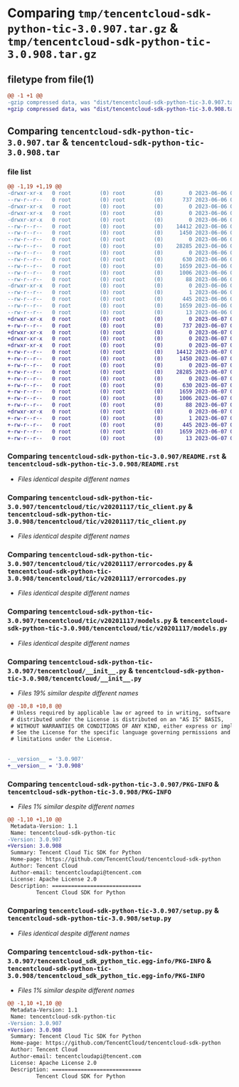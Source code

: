 # Comparing `tmp/tencentcloud-sdk-python-tic-3.0.907.tar.gz` & `tmp/tencentcloud-sdk-python-tic-3.0.908.tar.gz`

## filetype from file(1)

```diff
@@ -1 +1 @@
-gzip compressed data, was "dist/tencentcloud-sdk-python-tic-3.0.907.tar", last modified: Tue Jun  6 02:36:58 2023, max compression
+gzip compressed data, was "dist/tencentcloud-sdk-python-tic-3.0.908.tar", last modified: Wed Jun  7 00:34:09 2023, max compression
```

## Comparing `tencentcloud-sdk-python-tic-3.0.907.tar` & `tencentcloud-sdk-python-tic-3.0.908.tar`

### file list

```diff
@@ -1,19 +1,19 @@
-drwxr-xr-x   0 root         (0) root         (0)        0 2023-06-06 02:36:58.000000 tencentcloud-sdk-python-tic-3.0.907/
--rw-r--r--   0 root         (0) root         (0)      737 2023-06-06 02:36:58.000000 tencentcloud-sdk-python-tic-3.0.907/README.rst
-drwxr-xr-x   0 root         (0) root         (0)        0 2023-06-06 02:36:58.000000 tencentcloud-sdk-python-tic-3.0.907/tencentcloud/
-drwxr-xr-x   0 root         (0) root         (0)        0 2023-06-06 02:36:58.000000 tencentcloud-sdk-python-tic-3.0.907/tencentcloud/tic/
-drwxr-xr-x   0 root         (0) root         (0)        0 2023-06-06 02:36:58.000000 tencentcloud-sdk-python-tic-3.0.907/tencentcloud/tic/v20201117/
--rw-r--r--   0 root         (0) root         (0)    14412 2023-06-06 02:36:58.000000 tencentcloud-sdk-python-tic-3.0.907/tencentcloud/tic/v20201117/tic_client.py
--rw-r--r--   0 root         (0) root         (0)     1450 2023-06-06 02:36:58.000000 tencentcloud-sdk-python-tic-3.0.907/tencentcloud/tic/v20201117/errorcodes.py
--rw-r--r--   0 root         (0) root         (0)        0 2023-06-06 02:36:58.000000 tencentcloud-sdk-python-tic-3.0.907/tencentcloud/tic/v20201117/__init__.py
--rw-r--r--   0 root         (0) root         (0)    28285 2023-06-06 02:36:58.000000 tencentcloud-sdk-python-tic-3.0.907/tencentcloud/tic/v20201117/models.py
--rw-r--r--   0 root         (0) root         (0)        0 2023-06-06 02:36:58.000000 tencentcloud-sdk-python-tic-3.0.907/tencentcloud/tic/__init__.py
--rw-r--r--   0 root         (0) root         (0)      630 2023-06-06 02:36:58.000000 tencentcloud-sdk-python-tic-3.0.907/tencentcloud/__init__.py
--rw-r--r--   0 root         (0) root         (0)     1659 2023-06-06 02:36:58.000000 tencentcloud-sdk-python-tic-3.0.907/PKG-INFO
--rw-r--r--   0 root         (0) root         (0)     1006 2023-06-06 02:36:58.000000 tencentcloud-sdk-python-tic-3.0.907/setup.py
--rw-r--r--   0 root         (0) root         (0)       88 2023-06-06 02:36:58.000000 tencentcloud-sdk-python-tic-3.0.907/setup.cfg
-drwxr-xr-x   0 root         (0) root         (0)        0 2023-06-06 02:36:58.000000 tencentcloud-sdk-python-tic-3.0.907/tencentcloud_sdk_python_tic.egg-info/
--rw-r--r--   0 root         (0) root         (0)        1 2023-06-06 02:36:58.000000 tencentcloud-sdk-python-tic-3.0.907/tencentcloud_sdk_python_tic.egg-info/dependency_links.txt
--rw-r--r--   0 root         (0) root         (0)      445 2023-06-06 02:36:58.000000 tencentcloud-sdk-python-tic-3.0.907/tencentcloud_sdk_python_tic.egg-info/SOURCES.txt
--rw-r--r--   0 root         (0) root         (0)     1659 2023-06-06 02:36:58.000000 tencentcloud-sdk-python-tic-3.0.907/tencentcloud_sdk_python_tic.egg-info/PKG-INFO
--rw-r--r--   0 root         (0) root         (0)       13 2023-06-06 02:36:58.000000 tencentcloud-sdk-python-tic-3.0.907/tencentcloud_sdk_python_tic.egg-info/top_level.txt
+drwxr-xr-x   0 root         (0) root         (0)        0 2023-06-07 00:34:09.000000 tencentcloud-sdk-python-tic-3.0.908/
+-rw-r--r--   0 root         (0) root         (0)      737 2023-06-07 00:34:09.000000 tencentcloud-sdk-python-tic-3.0.908/README.rst
+drwxr-xr-x   0 root         (0) root         (0)        0 2023-06-07 00:34:09.000000 tencentcloud-sdk-python-tic-3.0.908/tencentcloud/
+drwxr-xr-x   0 root         (0) root         (0)        0 2023-06-07 00:34:09.000000 tencentcloud-sdk-python-tic-3.0.908/tencentcloud/tic/
+drwxr-xr-x   0 root         (0) root         (0)        0 2023-06-07 00:34:09.000000 tencentcloud-sdk-python-tic-3.0.908/tencentcloud/tic/v20201117/
+-rw-r--r--   0 root         (0) root         (0)    14412 2023-06-07 00:34:09.000000 tencentcloud-sdk-python-tic-3.0.908/tencentcloud/tic/v20201117/tic_client.py
+-rw-r--r--   0 root         (0) root         (0)     1450 2023-06-07 00:34:09.000000 tencentcloud-sdk-python-tic-3.0.908/tencentcloud/tic/v20201117/errorcodes.py
+-rw-r--r--   0 root         (0) root         (0)        0 2023-06-07 00:34:09.000000 tencentcloud-sdk-python-tic-3.0.908/tencentcloud/tic/v20201117/__init__.py
+-rw-r--r--   0 root         (0) root         (0)    28285 2023-06-07 00:34:09.000000 tencentcloud-sdk-python-tic-3.0.908/tencentcloud/tic/v20201117/models.py
+-rw-r--r--   0 root         (0) root         (0)        0 2023-06-07 00:34:09.000000 tencentcloud-sdk-python-tic-3.0.908/tencentcloud/tic/__init__.py
+-rw-r--r--   0 root         (0) root         (0)      630 2023-06-07 00:34:09.000000 tencentcloud-sdk-python-tic-3.0.908/tencentcloud/__init__.py
+-rw-r--r--   0 root         (0) root         (0)     1659 2023-06-07 00:34:09.000000 tencentcloud-sdk-python-tic-3.0.908/PKG-INFO
+-rw-r--r--   0 root         (0) root         (0)     1006 2023-06-07 00:34:09.000000 tencentcloud-sdk-python-tic-3.0.908/setup.py
+-rw-r--r--   0 root         (0) root         (0)       88 2023-06-07 00:34:09.000000 tencentcloud-sdk-python-tic-3.0.908/setup.cfg
+drwxr-xr-x   0 root         (0) root         (0)        0 2023-06-07 00:34:09.000000 tencentcloud-sdk-python-tic-3.0.908/tencentcloud_sdk_python_tic.egg-info/
+-rw-r--r--   0 root         (0) root         (0)        1 2023-06-07 00:34:09.000000 tencentcloud-sdk-python-tic-3.0.908/tencentcloud_sdk_python_tic.egg-info/dependency_links.txt
+-rw-r--r--   0 root         (0) root         (0)      445 2023-06-07 00:34:09.000000 tencentcloud-sdk-python-tic-3.0.908/tencentcloud_sdk_python_tic.egg-info/SOURCES.txt
+-rw-r--r--   0 root         (0) root         (0)     1659 2023-06-07 00:34:09.000000 tencentcloud-sdk-python-tic-3.0.908/tencentcloud_sdk_python_tic.egg-info/PKG-INFO
+-rw-r--r--   0 root         (0) root         (0)       13 2023-06-07 00:34:09.000000 tencentcloud-sdk-python-tic-3.0.908/tencentcloud_sdk_python_tic.egg-info/top_level.txt
```

### Comparing `tencentcloud-sdk-python-tic-3.0.907/README.rst` & `tencentcloud-sdk-python-tic-3.0.908/README.rst`

 * *Files identical despite different names*

### Comparing `tencentcloud-sdk-python-tic-3.0.907/tencentcloud/tic/v20201117/tic_client.py` & `tencentcloud-sdk-python-tic-3.0.908/tencentcloud/tic/v20201117/tic_client.py`

 * *Files identical despite different names*

### Comparing `tencentcloud-sdk-python-tic-3.0.907/tencentcloud/tic/v20201117/errorcodes.py` & `tencentcloud-sdk-python-tic-3.0.908/tencentcloud/tic/v20201117/errorcodes.py`

 * *Files identical despite different names*

### Comparing `tencentcloud-sdk-python-tic-3.0.907/tencentcloud/tic/v20201117/models.py` & `tencentcloud-sdk-python-tic-3.0.908/tencentcloud/tic/v20201117/models.py`

 * *Files identical despite different names*

### Comparing `tencentcloud-sdk-python-tic-3.0.907/tencentcloud/__init__.py` & `tencentcloud-sdk-python-tic-3.0.908/tencentcloud/__init__.py`

 * *Files 19% similar despite different names*

```diff
@@ -10,8 +10,8 @@
 # Unless required by applicable law or agreed to in writing, software
 # distributed under the License is distributed on an "AS IS" BASIS,
 # WITHOUT WARRANTIES OR CONDITIONS OF ANY KIND, either express or implied.
 # See the License for the specific language governing permissions and
 # limitations under the License.
 
 
-__version__ = '3.0.907'
+__version__ = '3.0.908'
```

### Comparing `tencentcloud-sdk-python-tic-3.0.907/PKG-INFO` & `tencentcloud-sdk-python-tic-3.0.908/PKG-INFO`

 * *Files 1% similar despite different names*

```diff
@@ -1,10 +1,10 @@
 Metadata-Version: 1.1
 Name: tencentcloud-sdk-python-tic
-Version: 3.0.907
+Version: 3.0.908
 Summary: Tencent Cloud Tic SDK for Python
 Home-page: https://github.com/TencentCloud/tencentcloud-sdk-python
 Author: Tencent Cloud
 Author-email: tencentcloudapi@tencent.com
 License: Apache License 2.0
 Description: ============================
         Tencent Cloud SDK for Python
```

### Comparing `tencentcloud-sdk-python-tic-3.0.907/setup.py` & `tencentcloud-sdk-python-tic-3.0.908/setup.py`

 * *Files identical despite different names*

### Comparing `tencentcloud-sdk-python-tic-3.0.907/tencentcloud_sdk_python_tic.egg-info/PKG-INFO` & `tencentcloud-sdk-python-tic-3.0.908/tencentcloud_sdk_python_tic.egg-info/PKG-INFO`

 * *Files 1% similar despite different names*

```diff
@@ -1,10 +1,10 @@
 Metadata-Version: 1.1
 Name: tencentcloud-sdk-python-tic
-Version: 3.0.907
+Version: 3.0.908
 Summary: Tencent Cloud Tic SDK for Python
 Home-page: https://github.com/TencentCloud/tencentcloud-sdk-python
 Author: Tencent Cloud
 Author-email: tencentcloudapi@tencent.com
 License: Apache License 2.0
 Description: ============================
         Tencent Cloud SDK for Python
```

